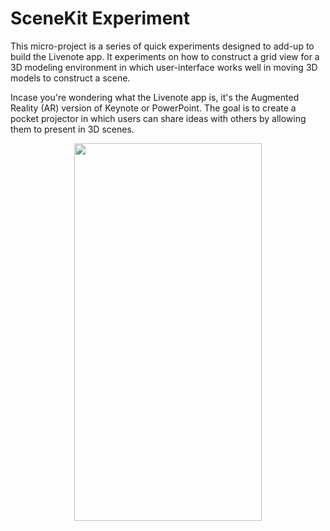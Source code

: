 # SceneKit Experiment
This micro-project is a series of quick experiments designed to add-up to build the Livenote app. It experiments on how to construct a grid view for a 3D modeling environment in which user-interface works well in moving 3D models to construct a scene. 

Incase you're wondering what the Livenote app is, it's the Augmented Reality (AR) version of Keynote or PowerPoint. The goal is to create a pocket projector in which users can share ideas with others by allowing them to present in 3D scenes.

<p align="center">
  <img src="https://github.com/trevinwisaksana/SceneKit-Grid-Experiment/blob/master/Screenshots/1.png" width="300" height="604">
</p>
